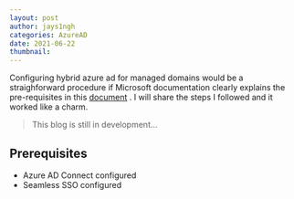```yaml
---
layout: post
author: jays1ngh
categories: AzureAD
date: 2021-06-22
thumbnail:
---
```

Configuring hybrid azure ad for managed domains would be a straighforward procedure if Microsoft documentation clearly explains the pre-requisites in this <a href="https://docs.microsoft.com/en-us/azure/active-directory/devices/hybrid-azuread-join-managed-domains" target="_blank">document</a>
. I will share the steps I followed and it worked like a charm.

>This blog is still in development...

## Prerequisites
- Azure AD Connect configured
- Seamless SSO configured
